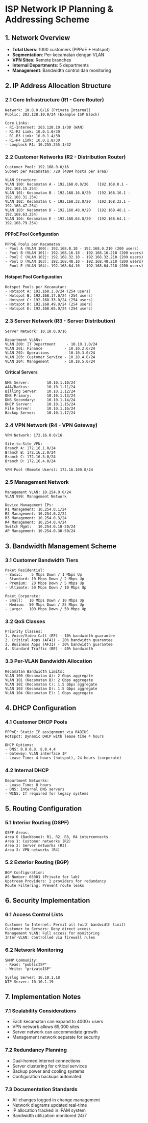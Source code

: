 # ISP Network IP Planning & Addressing Scheme

## 1. Network Overview
- **Total Users**: 1000 customers (PPPoE + Hotspot)
- **Segmentation**: Per-kecamatan dengan VLAN
- **VPN Sites**: Remote branches
- **Internal Departments**: 5 departments
- **Management**: Bandwidth control dan monitoring

## 2. IP Address Allocation Structure

### 2.1 Core Infrastructure (R1 - Core Router)
```
Network: 10.0.0.0/16 (Private Internal)
Public: 203.128.10.0/24 (Example ISP Block)

Core Links:
- R1-Internet: 203.128.10.1/30 (WAN)
- R1-R2 Link: 10.0.1.0/30
- R1-R3 Link: 10.0.1.4/30
- R1-R4 Link: 10.0.1.8/30
- Loopback R1: 10.255.255.1/32
```

### 2.2 Customer Networks (R2 - Distribution Router)
```
Customer Pool: 192.168.0.0/16
Subnet per Kecamatan: /20 (4094 hosts per area)

VLAN Structure:
VLAN 100: Kecamatan A - 192.168.0.0/20    (192.168.0.1 - 192.168.15.254)
VLAN 101: Kecamatan B - 192.168.16.0/20   (192.168.16.1 - 192.168.31.254)
VLAN 102: Kecamatan C - 192.168.32.0/20   (192.168.32.1 - 192.168.47.254)
VLAN 103: Kecamatan D - 192.168.48.0/20   (192.168.48.1 - 192.168.63.254)
VLAN 104: Kecamatan E - 192.168.64.0/20   (192.168.64.1 - 192.168.79.254)
```

#### PPPoE Pool Configuration
```
PPPoE Pools per Kecamatan:
- Pool A (VLAN 100): 192.168.0.10 - 192.168.0.210 (200 users)
- Pool B (VLAN 101): 192.168.16.10 - 192.168.16.210 (200 users)
- Pool C (VLAN 102): 192.168.32.10 - 192.168.32.210 (200 users)
- Pool D (VLAN 103): 192.168.48.10 - 192.168.48.210 (200 users)
- Pool E (VLAN 104): 192.168.64.10 - 192.168.64.210 (200 users)
```

#### Hotspot Pool Configuration
```
Hotspot Pools per Kecamatan:
- Hotspot A: 192.168.1.0/24 (254 users)
- Hotspot B: 192.168.17.0/24 (254 users)
- Hotspot C: 192.168.33.0/24 (254 users)
- Hotspot D: 192.168.49.0/24 (254 users)
- Hotspot E: 192.168.65.0/24 (254 users)
```

### 2.3 Server Network (R3 - Server Distribution)
```
Server Network: 10.10.0.0/16

Department VLANs:
VLAN 200: IT Department     - 10.10.1.0/24
VLAN 201: Finance          - 10.10.2.0/24
VLAN 202: Operations       - 10.10.3.0/24
VLAN 203: Customer Service - 10.10.4.0/24
VLAN 204: Management       - 10.10.5.0/24
```

#### Critical Servers
```
NMS Server:        10.10.1.10/24
AAA/Radius:        10.10.1.11/24
Billing Server:    10.10.1.12/24
DNS Primary:       10.10.1.13/24
DNS Secondary:     10.10.1.14/24
DHCP Server:       10.10.1.15/24
File Server:       10.10.1.16/24
Backup Server:     10.10.1.17/24
```

### 2.4 VPN Network (R4 - VPN Gateway)
```
VPN Network: 172.16.0.0/16

Site-to-Site VPN:
Branch A: 172.16.1.0/24
Branch B: 172.16.2.0/24
Branch C: 172.16.3.0/24
Branch D: 172.16.4.0/24

VPN Pool (Remote Users): 172.16.100.0/24
```

### 2.5 Management Network
```
Management VLAN: 10.254.0.0/24
VLAN 999: Management Network

Device Management IPs:
R1 Management: 10.254.0.1/24
R2 Management: 10.254.0.2/24
R3 Management: 10.254.0.3/24
R4 Management: 10.254.0.4/24
Switch Mgmt:   10.254.0.10-20/24
AP Management: 10.254.0.30-50/24
```

## 3. Bandwidth Management Scheme

### 3.1 Customer Bandwidth Tiers
```
Paket Residential:
- Basic:    5 Mbps Down / 1 Mbps Up
- Standard: 10 Mbps Down / 2 Mbps Up
- Premium:  20 Mbps Down / 5 Mbps Up
- Ultimate: 50 Mbps Down / 10 Mbps Up

Paket Corporate:
- Small:   10 Mbps Down / 10 Mbps Up
- Medium:  50 Mbps Down / 25 Mbps Up
- Large:   100 Mbps Down / 50 Mbps Up
```

### 3.2 QoS Classes
```
Priority Classes:
1. Voice/Video Call (EF) - 10% bandwidth guarantee
2. Critical Apps (AF41) - 20% bandwidth guarantee
3. Business Apps (AF31) - 30% bandwidth guarantee
4. Standard Traffic (BE) - 40% bandwidth
```

### 3.3 Per-VLAN Bandwidth Allocation
```
Kecamatan Bandwidth Limits:
VLAN 100 (Kecamatan A): 2 Gbps aggregate
VLAN 101 (Kecamatan B): 2 Gbps aggregate
VLAN 102 (Kecamatan C): 1.5 Gbps aggregate
VLAN 103 (Kecamatan D): 1.5 Gbps aggregate
VLAN 104 (Kecamatan E): 1 Gbps aggregate
```

## 4. DHCP Configuration

### 4.1 Customer DHCP Pools
```
PPPoE: Static IP assignment via RADIUS
Hotspot: Dynamic DHCP with lease time 4 hours

DHCP Options:
- DNS: 8.8.8.8, 8.8.4.4
- Gateway: VLAN interface IP
- Lease Time: 4 hours (hotspot), 24 hours (corporate)
```

### 4.2 Internal DHCP
```
Department Networks:
- Lease Time: 8 hours
- DNS: Internal DNS servers
- WINS: If required for legacy systems
```

## 5. Routing Configuration

### 5.1 Interior Routing (OSPF)
```
OSPF Areas:
Area 0 (Backbone): R1, R2, R3, R4 interconnects
Area 1: Customer networks (R2)
Area 2: Server networks (R3)
Area 3: VPN networks (R4)
```

### 5.2 Exterior Routing (BGP)
```
BGP Configuration:
AS Number: 65001 (Private for lab)
Upstream Providers: 2 providers for redundancy
Route Filtering: Prevent route leaks
```

## 6. Security Implementation

### 6.1 Access Control Lists
```
Customer to Internet: Permit all (with bandwidth limit)
Customer to Servers: Deny direct access
Management VLAN: Full access for monitoring
Inter-VLAN: Controlled via firewall rules
```

### 6.2 Network Monitoring
```
SNMP Community: 
- Read: "publicISP"
- Write: "privateISP"

Syslog Server: 10.10.1.18
NTP Server: 10.10.1.19
```

## 7. Implementation Notes

### 7.1 Scalability Considerations
- Each kecamatan can expand to 4000+ users
- VPN network allows 65,000 sites
- Server network can accommodate growth
- Management network separate for security

### 7.2 Redundancy Planning
- Dual-homed internet connections
- Server clustering for critical services
- Backup power and cooling systems
- Configuration backups automated

### 7.3 Documentation Standards
- All changes logged in change management
- Network diagrams updated real-time
- IP allocation tracked in IPAM system
- Bandwidth utilization monitored 24/7